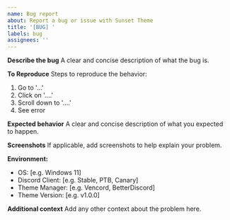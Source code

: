 ```yaml
---
name: Bug report
about: Report a bug or issue with Sunset Theme
title: '[BUG] '
labels: bug
assignees: ''
---
```


**Describe the bug**
A clear and concise description of what the bug is.

**To Reproduce**
Steps to reproduce the behavior:
1. Go to '...'
2. Click on '....'
3. Scroll down to '....'
4. See error

**Expected behavior**
A clear and concise description of what you expected to happen.

**Screenshots**
If applicable, add screenshots to help explain your problem.

**Environment:**
 - OS: [e.g. Windows 11]
 - Discord Client: [e.g. Stable, PTB, Canary]
 - Theme Manager: [e.g. Vencord, BetterDiscord]
 - Theme Version: [e.g. v1.0.0]

**Additional context**
Add any other context about the problem here.


